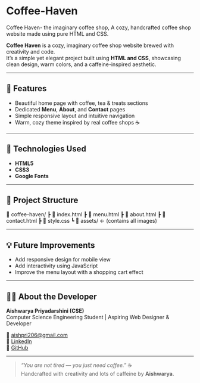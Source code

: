 # Coffee-Haven
Coffee Haven- the imaginary coffee shop, A cozy, handcrafted coffee shop website made using pure HTML and CSS.

**Coffee Haven** is a cozy, imaginary coffee shop website brewed with creativity and code.  
It’s a simple yet elegant project built using **HTML and CSS**, showcasing clean design, warm colors, and a caffeine-inspired aesthetic.

---

## 🌟 Features
- Beautiful home page with coffee, tea & treats sections  
- Dedicated **Menu**, **About**, and **Contact** pages  
- Simple responsive layout and intuitive navigation  
- Warm, cozy theme inspired by real coffee shops ☕

---

## 🧠 Technologies Used
- **HTML5**
- **CSS3**
- **Google Fonts**

---

## 🧩 Project Structure
📁 coffee-haven/
┣ 📜 index.html
┣ 📜 menu.html
┣ 📜 about.html
┣ 📜 contact.html
┣ 📜 style.css
┗ 📂 assets/ ← (contains all images)

---

## 💡 Future Improvements
- Add responsive design for mobile view  
- Add interactivity using JavaScript  
- Improve the menu layout with a shopping cart effect  

---

## 👩‍💻 About the Developer
**Aishwarya Priyadarshini (CSE)**  
Computer Science Engineering Student | Aspiring Web Designer & Developer  

📧 [aishpri206@gmail.com](mailto:aishpri206@gmail.com)  
🔗 [LinkedIn](https://www.linkedin.com/in/aishwarya-priyadarshini-855b73304/)  
🐙 [GitHub](https://github.com/Aishwarya-206)

---

> _“You are not tired — you just need coffee.”_ ☕  
Handcrafted with creativity and lots of caffeine by **Aishwarya**.
